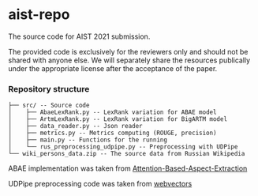 # aist-repo

The source code for AIST 2021 submission.

The provided code is exclusively for the reviewers only and should not be shared with anyone else. We will separately share the resources publically under the appropriate license after the acceptance of the paper.


### Repository structure

```
├── src/ -- Source code
│    ├── AbaeLexRank.py -- LexRank variation for ABAE model 
│    ├── ArtmLexRank.py -- LexRank variation for BigARTM model
│    ├── data_reader.py -- Json reader
│    ├── metrics.py -- Metrics computing (ROUGE, precision)
│    ├── main.py -- Functions for the running
│    └── rus_preprocessing_udpipe.py -- Preprocessing with UDPipe
└── wiki_persons_data.zip -- The source data from Russian Wikipedia
```
ABAE implementation was taken from [Attention-Based-Aspect-Extraction](https://github.com/madrugado/Attention-Based-Aspect-Extraction)

UDPipe preprocessing code was taken from [webvectors](https://github.com/akutuzov/webvectors/blob/master/preprocessing/rus_preprocessing_udpipe.py)
